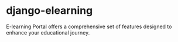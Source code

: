 # django-elearning
E-learning Portal offers a comprehensive set of features designed to enhance your educational journey. 
